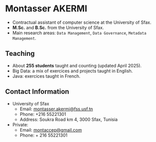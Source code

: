 # Montasser AKERMI

- Contractual assistant of computer science at the University of Sfax.
- **M.Sc.** and **B.Sc.** from the University of Sfax.
- Main research areas: `Data Management`, `Data Governance`, `Metadata Management`.

## Teaching
- About **255 students** taught and counting (updated April 2025).
- Big Data: a mix of exercices and projects taught in English.
- Java: exercices taught in French.

## Contact Information
- University of Sfax
  - Email: montasser.akermi@fss.usf.tn
  - Phone: +216 55221301
  - Address: Soukra Road km 4, 3000 Sfax, Tunisia
- Private:
  - Email: montaccep@gmail.com
  - Phone: + 216 55221301
